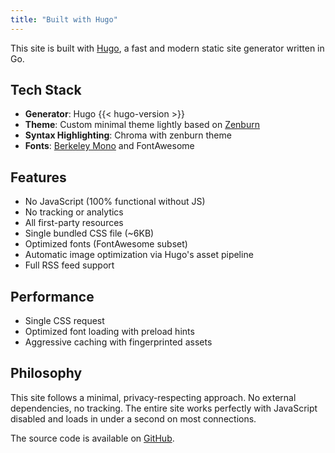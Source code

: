 ```yaml
---
title: "Built with Hugo"
---
```


This site is built with [Hugo](https://gohugo.io/), a fast and modern static site generator written in Go.

## Tech Stack

- **Generator**: Hugo {{< hugo-version >}}
- **Theme**: Custom minimal theme lightly based on [Zenburn](https://github.com/jnurmine/Zenburn)
- **Syntax Highlighting**: Chroma with zenburn theme
- **Fonts**: [Berkeley Mono](https://usgraphics.com/products/berkeley-mono) and FontAwesome

## Features

- No JavaScript (100% functional without JS)
- No tracking or analytics
- All first-party resources
- Single bundled CSS file (~6KB)
- Optimized fonts (FontAwesome subset)
- Automatic image optimization via Hugo's asset pipeline
- Full RSS feed support

## Performance

- Single CSS request
- Optimized font loading with preload hints
- Aggressive caching with fingerprinted assets

## Philosophy

This site follows a minimal, privacy-respecting approach. No external dependencies, no tracking. The entire site works perfectly with JavaScript disabled and loads in under a second on most connections.

The source code is available on [GitHub](https://github.com/vitorpy/vitorpy.com/).

